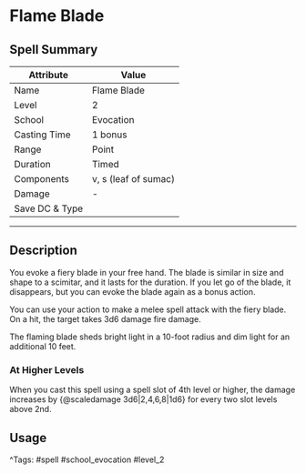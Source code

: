 # Flame Blade

## Spell Summary

| Attribute        | Value                  |
|------------------|------------------------|
| Name             | Flame Blade                 |
| Level            | 2                |
| School           | Evocation          |
| Casting Time     | 1 bonus              |
| Range            | Point            |
| Duration         | Timed             |
| Components       | v, s (leaf of sumac)             |
| Damage           | -               |
| Save DC & Type   |              |

---

## Description

You evoke a fiery blade in your free hand. The blade is similar in size and shape to a scimitar, and it lasts for the duration. If you let go of the blade, it disappears, but you can evoke the blade again as a bonus action.

You can use your action to make a melee spell attack with the fiery blade. On a hit, the target takes 3d6 damage fire damage.

The flaming blade sheds bright light in a 10-foot radius and dim light for an additional 10 feet.

### At Higher Levels
When you cast this spell using a spell slot of 4th level or higher, the damage increases by {@scaledamage 3d6|2,4,6,8|1d6} for every two slot levels above 2nd.

## Usage


^Tags: #spell #school_evocation #level_2
